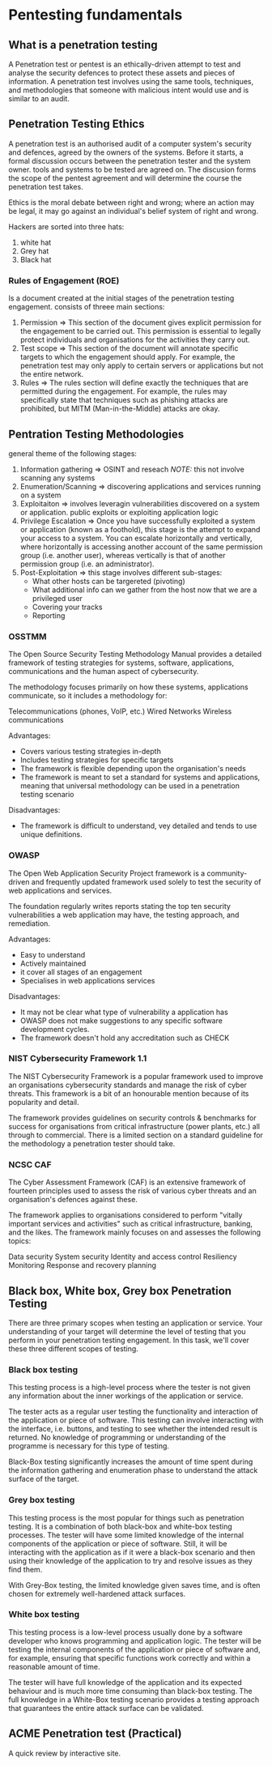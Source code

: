 # Pentesting fundamentals

## What is  a penetration testing

A Penetration test or pentest is an ethically-driven attempt to test and analyse the security defences to protect these assets and pieces of information. A penetration test involves using the same tools, techniques, and methodologies that someone with malicious intent would use and is similar to an audit.

## Penetration Testing Ethics

A penetration test is an authorised audit of a computer system's security and defences, agreed by the owners of the systems.
Before it starts, a formal discussion occurs between the penetration tester and the system owner. tools and systems to be tested are agreed on. The discusion forms the scope of the pentest agreement and will determine the course the penetration test takes.

Ethics is the moral debate between right and wrong; where an action may be legal, it may go against an individual's belief system of right and wrong.

Hackers are sorted into three hats:
1. white hat
2. Grey hat
3. Black hat

### Rules of Engagement (ROE)

Is a document created at the initial stages of the penetration testing engagement. consists of threee main sections:

1. Permission => This section of the document gives explicit permission for the engagement to be carried out. This permission is essential to legally protect individuals and organisations for the activities they carry out.
2. Test scope => This section of the document will annotate specific targets to which the engagement should apply. For example, the penetration test may only apply to certain servers or applications but not the entire network.
3. Rules => The rules section will define exactly the techniques that are permitted during the engagement. For example, the rules may specifically state that techniques such as phishing attacks are prohibited, but MITM (Man-in-the-Middle) attacks are okay.

## Pentration Testing Methodologies

 general theme of the following stages:

 1. Information gathering => OSINT and reseach *NOTE:* this not involve scanning any systems
 2. Enumeration/Scanning => discovering applications and services running on a system
 3. Exploitaiton => involves leveragin vulnerabilities discovered on a system or application. public exploits or exploiting application logic
 4. Privilege Escalation => Once you have successfully exploited a system or application (known as a foothold), this stage is the attempt to expand your access to a system. You can escalate horizontally and vertically, where horizontally is accessing another account of the same permission group (i.e. another user), whereas vertically is that of another permission group (i.e. an administrator).
 5. Post-Exploitation => this stage involves different sub-stages:
 	- What other hosts can be targereted (pivoting)
 	- What additional info can we gather from the host now that we are a privileged user
 	- Covering your tracks
 	- Reporting

### OSSTMM

The Open Source Security Testing Methodology Manual provides a detailed framework of testing strategies for systems, software, applications, communications and the human aspect of cybersecurity.

The methodology focuses primarily on how these systems, applications communicate, so it includes a methodology for:

Telecommunications (phones, VoIP, etc.)
Wired Networks
Wireless communications

Advantages:
- Covers various testing strategies in-depth
- Includes testing strategies for specific targets
- The framework is flexible depending upon the organisation's needs
- The framework is meant to set a standard for systems and applications, meaning that universal methodology can be used in a penetration testing scenario

Disadvantages:
- The framework is difficult to understand, vey detailed and tends to use unique definitions.

### OWASP

The Open Web Application Security Project framework is a community-driven and frequently updated framework used solely to test the security of web applications and services.

The foundation regularly writes reports stating the top ten security vulnerabilities a web application may have, the testing approach, and remediation.

Advantages:
- Easy to understand
- Actively maintained
- it cover all stages of an engagement
- Specialises in web applications services

Disadvantages:
- It may not be clear what type of vulnerability a application has
- OWASP does not make suggestions to any specific software development cycles.
- The framework doesn't hold any accreditation such as CHECK

### NIST Cybersecurity Framework 1.1

The NIST Cybersecurity Framework is a popular framework used to improve an organisations cybersecurity standards and manage the risk of cyber threats. This framework is a bit of an honourable mention because of its popularity and detail.

The framework provides guidelines on security controls & benchmarks for success for organisations from critical infrastructure (power plants, etc.) all through to commercial.  There is a limited section on a standard guideline for the methodology a penetration tester should take.

### NCSC CAF

The Cyber Assessment Framework (CAF) is an extensive framework of fourteen principles used to assess the risk of various cyber threats and an organisation's defences against these.

The framework applies to organisations considered to perform "vitally important services and activities" such as critical infrastructure, banking, and the likes. The framework mainly focuses on and assesses the following topics:

Data security
System security
Identity and access control
Resiliency
Monitoring
Response and recovery planning

## Black box, White box, Grey box Penetration Testing

There are three primary scopes when testing an application or service. Your understanding of your target will determine the level of testing that you perform in your penetration testing engagement. In this task, we'll cover these three different scopes of testing.

### Black box testing

This testing process is a high-level process where the tester is not given any information about the inner workings of the application or service.

The tester acts as a regular user testing the functionality and interaction of the application or piece of software. This testing can involve interacting with the interface, i.e. buttons, and testing to see whether the intended result is returned. No knowledge of programming or understanding of the programme is necessary for this type of testing.

Black-Box testing significantly increases the amount of time spent during the information gathering and enumeration phase to understand the attack surface of the target.

### Grey box testing

This testing process is the most popular for things such as penetration testing. It is a combination of both black-box and white-box testing processes. The tester will have some limited knowledge of the internal components of the application or piece of software. Still, it will be interacting with the application as if it were a black-box scenario and then using their knowledge of the application to try and resolve issues as they find them.

With Grey-Box testing, the limited knowledge given saves time, and is often chosen for extremely well-hardened attack surfaces.

### White box testing

This testing process is a low-level process usually done by a software developer who knows programming and application logic. The tester will be testing the internal components of the application or piece of software and, for example, ensuring that specific functions work correctly and within a reasonable amount of time.

The tester will have full knowledge of the application and its expected behaviour and is much more time consuming than black-box testing. The full knowledge in a White-Box testing scenario provides a testing approach that guarantees the entire attack surface can be validated.

## ACME Penetration test (Practical)

A quick review by interactive site.

